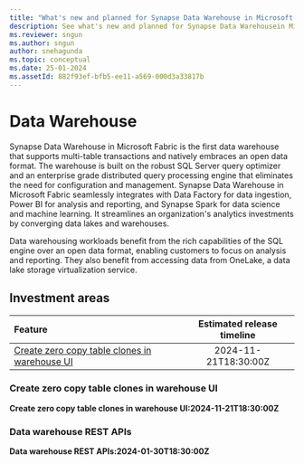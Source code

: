 ```yaml
---
title: "What's new and planned for Synapse Data Warehouse in Microsoft Fabric"
description: See what's new and planned for Synapse Data Warehousein Microsoft Fabric. Fabric Data Warehouse release plans or roadmap.
ms.reviewer: sngun
ms.author: sngun
author: snehagunda
ms.topic: conceptual
ms.date: 25-01-2024 
ms.assetId: 882f93ef-bfb5-ee11-a569-000d3a33817b
---
```

# Data Warehouse

Synapse Data Warehouse in Microsoft Fabric is the first data warehouse that supports multi-table transactions and natively embraces an open data format. The warehouse is built on the robust SQL Server query optimizer and an enterprise grade distributed query processing engine that eliminates the need for configuration and management. Synapse Data Warehouse in Microsoft Fabric seamlessly integrates with Data Factory for data ingestion, Power BI for analysis and reporting, and Synapse Spark for data science and machine learning. It streamlines an organization's analytics investments by converging data lakes and warehouses.

Data warehousing workloads benefit from the rich capabilities of the SQL engine over an open data format, enabling customers to focus on analysis and reporting. They also benefit from accessing data from OneLake, a data lake storage virtualization service.
## Investment areas

|     **Feature**      | **Estimated release timeline** |  
|:-------------------| :------------------------------:|
|[Create zero copy table clones in warehouse UI](#Create-zero)|2024-11-21T18:30:00Z||[Data warehouse REST APIs](#Data-warehouse)|2024-01-30T18:30:00Z|

### <a name="Create-zero"></a>Create zero copy table clones in warehouse UI
**Create zero copy table clones in warehouse UI:2024-11-21T18:30:00Z**



### <a name="Data-warehouse"></a>Data warehouse REST APIs
**Data warehouse REST APIs:2024-01-30T18:30:00Z**


